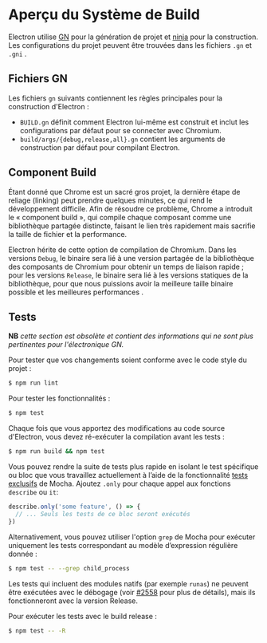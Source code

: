 # Aperçu du Système de Build

Electron utilise [GN](https://gn.googlesource.com/gn) pour la génération de projet et [ninja](https://ninja-build.org/) pour la construction. Les configurations du projet peuvent être trouvées dans les fichiers `.gn` et `.gni` .

## Fichiers GN

Les fichiers `gn` suivants contiennent les règles principales pour la construction d'Electron :

* `BUILD.gn` définit comment Electron lui-même est construit et inclut les configurations par défaut pour se connecter avec Chromium.
* `build/args/{debug,release,all}.gn` contient les arguments de construction par défaut pour compilant Electron.

## Component Build

Étant donné que Chrome est un sacré gros projet, la dernière étape de reliage (linking) peut prendre quelques minutes, ce qui rend le développement difficile. Afin de résoudre ce problème, Chrome a introduit le « component build », qui compile chaque composant comme une bibliothèque partagée distincte, faisant le lien très rapidement mais sacrifie la taille de fichier et la performance.

Electron hérite de cette option de compilation de Chromium. Dans les versions `Debug`, le binaire sera lié à une version partagée de la bibliothèque des composants de Chromium pour obtenir un temps de liaison rapide ; pour les versions `Release`, le binaire sera lié à les versions statiques de la bibliothèque, pour que nous puissions avoir la meilleure taille binaire possible et les meilleures performances .

## Tests

**NB** *cette section est obsolète et contient des informations qui ne sont plus pertinentes pour l'électronique GN.*

Pour tester que vos changements soient conforme avec le code style du projet :

```sh
$ npm run lint
```

Pour tester les fonctionnalités :

```sh
$ npm test
```

Chaque fois que vous apportez des modifications au code source d'Electron, vous devez ré-exécuter la compilation avant les tests :

```sh
$ npm run build && npm test
```

Vous pouvez rendre la suite de tests plus rapide en isolant le test spécifique ou bloc que vous travaillez actuellement à l’aide de la fonctionnalité [tests exclusifs](https://mochajs.org/#exclusive-tests) de Mocha. Ajoutez `.only` pour chaque appel aux fonctions `describe` ou `it`:

```js
describe.only('some feature', () => {
  // ... Seuls les tests de ce bloc seront exécutés
})
```

Alternativement, vous pouvez utiliser l'option `grep` de Mocha pour exécuter uniquement les tests correspondant au modèle d’expression régulière donnée :

```sh
$ npm test -- --grep child_process
```

Les tests qui incluent des modules natifs (par exemple `runas`) ne peuvent être exécutées avec le débogage (voir [#2558](https://github.com/electron/electron/issues/2558) pour plus de détails), mais ils fonctionneront avec la version Release.

Pour exécuter les tests avec le build release :

```sh
$ npm test -- -R
```